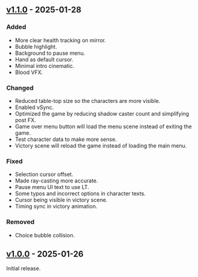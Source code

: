 ## [v1.1.0](https://github.com/Edvinas01/ggj-2025/compare/v1.0.0...v1.1.0) - 2025-01-28

### Added

- More clear health tracking on mirror.
- Bubble highlight.
- Background to pause menu.
- Hand as default cursor.
- Minimal intro cinematic.
- Blood VFX.

### Changed

- Reduced table-top size so the characters are more visible.
- Enabled vSync.
- Optimized the game by reducing shadow caster count and simplifying post FX.
- Game over menu button will load the menu scene instead of exiting the game.
- Test character data to make more sense.
- Victory scene will reload the game instead of loading the main menu.

### Fixed

- Selection cursor offset.
- Made ray-casting more accurate.
- Pause menu UI text to use LT.
- Some typos and incorrect options in character texts.
- Cursor being visible in victory scene.
- Timing sync in victory animation.

### Removed

- Choice bubble collision.

## [v1.0.0](https://github.com/Edvinas01/ggj-2025/compare/v0.0.1) - 2025-01-26

Initial release.
